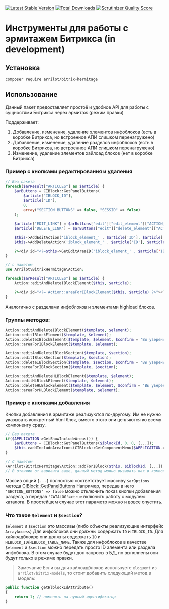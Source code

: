 [![Latest Stable Version](https://poser.pugx.org/arrilot/bitrix-hermitage/v/stable.svg)](https://packagist.org/packages/arrilot/bitrix-hermitage/)
[![Total Downloads](https://img.shields.io/packagist/dt/arrilot/bitrix-hermitage.svg?style=flat)](https://packagist.org/packages/Arrilot/bitrix-hermitage)
[![Scrutinizer Quality Score](https://scrutinizer-ci.com/g/arrilot/bitrix-hermitage/badges/quality-score.png?b=master)](https://scrutinizer-ci.com/g/arrilot/bitrix-hermitage/)

# Инструменты для работы с эрмитажем Битрикса (in development)

## Установка

```composer require arrilot/bitrix-hermitage```

## Использование

Данный пакет предоставляет простоё и удобное API для работы с сущностями Битрикса через эрмитаж (режим правки)

Поддерживает:
1. Добавление, изменение, удаление элементов инфоблоков (есть в коробке Битрикса, но встроенное АПИ слишком перенагружено)
2. Добавление, изменение, удаление разделов инфоблоков (есть в коробке Битрикса, но встроенное АПИ слишком перенагружено)
3. Изменение, удаление элементов хайлоад блоков (нет в коробке Битрикса)

### Пример с кнопками редактирования и удаления

```php
// Без пакета
foreach($arResult["ARTICLES"] as $article) {
    $arButtons = CIBlock::GetPanelButtons(
        $article["IBLOCK_ID"],
        $article["ID"],
        0,
        array("SECTION_BUTTONS" => false, "SESSID" => false)
    );

    $article["EDIT_LINK"] = $arButtons["edit"]["edit_element"]["ACTION_URL"];
    $article["DELETE_LINK"] = $arButtons["edit"]["delete_element"]["ACTION_URL"];

    $this->AddEditAction('iblock_element_' . $article['ID'], $article['EDIT_LINK'], CIBlock::GetArrayByID($element["IBLOCK_ID"], "ELEMENT_EDIT"));
    $this->AddDeleteAction('iblock_element_' . $article['ID'], $article['DELETE_LINK'], CIBlock::GetArrayByID($element["IBLOCK_ID"], "ELEMENT_DELETE"), array("CONFIRM" => 'Вы уверены, что хотите удалить элемент?'));

    ?><div id="<?=$this->GetEditAreaID('iblock_element_' . $article['ID'])?>"><?= $article['NAME'] ?></div><?
}

// с пакетом
use Arrilot\BitrixHermitage\Action;

foreach($arResult["ARTICLES"] as $article) {
    Action::editAndDeleteIBlockElement($this, $article);

    ?><div id="<?= Action::areaForIBlockElement($this, $article) ?>"><?= $article['NAME'] ?></div><?
}
```

Аналогично с разделами инфоблоков и элементами highload блоков.

### Группы методов:

```php
Action::editAndDeleteIBlockElement($template, $element);
Action::editIBlockElement($template, $element);
Action::deleteIBlockElement($template, $element, $confirm = 'Вы уверены, что хотите удалить элемент?');
Action::areaForIBlockElement($template, $element);

Action::editAndDeleteIBlockSection($template, $section);
Action::editIBlockSection($template, $section);
Action::deleteIBlockSection($template, $section, $confirm = 'Вы уверены, что хотите удалить раздел?');
Action::areaForIBlockSection($template, $section);

Action::editAndDeleteHLBlockElement($template, $element);
Action::editHLBlockElement($template, $element);
Action::deleteHLBlockElement($template, $element, $confirm = 'Вы уверены, что хотите удалить элемент?');
Action::areaForHLBlockElement($template, $element);
```

### Пример с кнопками добавления

Кнопки добавления в эрмитаже реализуются по-другому.
Им не нужно указывать конкретный html блок, вместо этого они цепляются ко всему компоненту сразу.

```php
// Без пакета
if($APPLICATION->GetShowIncludeAreas()) {
    $arButtons = CIBlock::GetPanelButtons($iblockId, 0, 0, [...]);
    $this->addIncludeAreaIcons(CIBlock::GetComponentMenu($APPLICATION->GetPublicShowMode(), $arButtons));
}

// С пакетом
\Arrilot\BitrixHermitage\Action::addForIBlock($this, $iblockId, [...]);
// В отличии от варианта выше, данный метод можно вызывать как в компоненте, так и в шаблоне. Он понимает и то, и другое в качестве первого параметра.
```

Массив опций `[...]` полностью соответствует массиву `$arOptions` метода [CIBlock::GetPanelButtons](https://dev.1c-bitrix.ru/api_help/iblock/classes/ciblock/getpanelbuttons.php)
Например, передав в него `'SECTION_BUTTONS' => false` можно отключить показ кнопки добавления раздела, а передав `'CATALOG'=>true` включить работу с модулем каталога.
В простейшем случае этот параметр можно и вовсе опустить.

### Что такое `$element` и `$section`?
`$element` и `$section` это массивы (либо объекты реализующие интерфейс `ArrayAccess`)
Для инфоблоков они должны содержать `ID` и `IBLOCK_ID`.
Для хайлоадблокрв они должны содержать `ID` и `HLBLOCK_ID`/`HLBLOCK_TABLE_NAME`.
Также для инфоблоков в качестве `$element` и `$section` можно передать просто ID элемента или раздела инфоблока. В этом случае будут доп запросы в БД, но выполнены они будут только в режиме правки.

> Замечание
Если вы для хайлоадблоков используете `eloquent` из `arrilot/bitrix-models`, то стоит добавить следующий метод в модель:

```php
public function getHlblockIdAttribute()
{
    return 1; // поменять на нужный идентификатор
}
```
